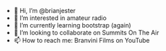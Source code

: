 - 👋 Hi, I’m @brianjester
- 👀 I’m interested in amateur radio
- 🌱 I’m currently learning bootstrap (again)
- 💞️ I’m looking to collaborate on Summits On The Air
- 📫 How to reach me: Branvini Films on YouTube

<!---
brianjester/brianjester is a ✨ special ✨ repository because its `README.md` (this file) appears on your GitHub profile.
You can click the Preview link to take a look at your changes.
--->
